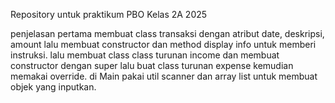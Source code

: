 Repository untuk praktikum PBO Kelas 2A 2025

penjelasan pertama membuat class transaksi dengan atribut date, deskripsi, amount lalu membuat constructor dan method display info untuk memberi instruksi. lalu membuat class class turunan income dan membuat constructor dengan super lalu buat class turunan expense kemudian memakai override. di Main pakai util scanner dan array list untuk membuat objek yang inputkan.

